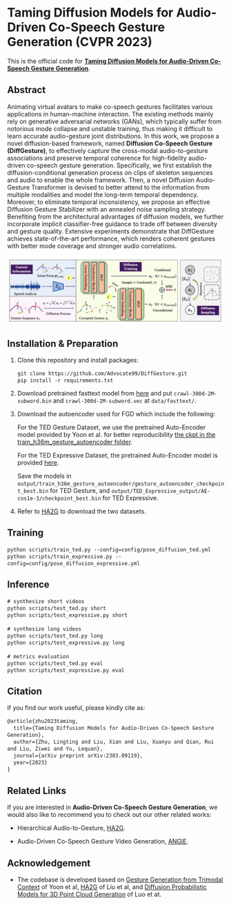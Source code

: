 # Taming Diffusion Models for Audio-Driven Co-Speech Gesture Generation (CVPR 2023)

This is the official code for [**Taming Diffusion Models for Audio-Driven Co-Speech Gesture Generation**](https://arxiv.org/abs/2303.09119).

## Abstract

Animating virtual avatars to make co-speech gestures facilitates various applications in human-machine interaction. The existing methods mainly rely on generative adversarial networks (GANs), which typically suffer from notorious mode collapse and unstable training, thus making it difficult to learn accurate audio-gesture joint distributions. In this work, we propose a novel diffusion-based framework, named **Diffusion Co-Speech Gesture (DiffGesture)**, to effectively capture the cross-modal audio-to-gesture associations and preserve temporal coherence for high-fidelity audio-driven co-speech gesture generation. Specifically, we first establish the diffusion-conditional generation process on clips of skeleton sequences and audio to enable the whole framework. Then, a novel Diffusion Audio-Gesture Transformer is devised to better attend to the information from multiple modalities and model the long-term temporal dependency. Moreover, to eliminate temporal inconsistency, we propose an effective Diffusion Gesture Stabilizer with an annealed noise sampling strategy. Benefiting from the architectural advantages of diffusion models, we further incorporate implicit classifier-free guidance to trade off between diversity and gesture quality. Extensive experiments demonstrate that DiffGesture achieves state-of-the-art performance, which renders coherent gestures with better mode coverage and stronger audio correlations.

<img src='./misc/overview.jpg' width=800>

## Installation & Preparation

1. Clone this repository and install packages:
    ```
    git clone https://github.com/Advocate99/DiffGesture.git
    pip install -r requirements.txt
    ```

2. Download pretrained fasttext model from [here](https://dl.fbaipublicfiles.com/fasttext/vectors-english/crawl-300d-2M-subword.zip) and put `crawl-300d-2M-subword.bin` and `crawl-300d-2M-subword.vec` at `data/fasttext/`.

3. Download the autoencoder used for FGD which include the following:

    For the TED Gesture Dataset, we use the pretrained Auto-Encoder model provided by Yoon et al. for better reproducibility [the ckpt in the train_h36m_gesture_autoencoder folder](https://kaistackr-my.sharepoint.com/:u:/g/personal/zeroyy_kaist_ac_kr/Ec1UIsDDLHtKia04_TTRbygBepXORv__kkq-C9IqZs32aA?e=bJGXQr).

    For the TED Expressive Dataset, the pretrained Auto-Encoder model is provided [here](https://mycuhk-my.sharepoint.com/:u:/g/personal/1155165198_link_cuhk_edu_hk/EWbBxUeuIHFDnBUgZFMCq1oBdiZSw6pOlmVxC8d9xS3HOg?e=IT1AoC).

    Save the models in `output/train_h36m_gesture_autoencoder/gesture_autoencoder_checkpoint_best.bin` for TED Gesture, and `output/TED_Expressive_output/AE-cos1e-3/checkpoint_best.bin` for TED Expressive.

4. Refer to [HA2G](https://github.com/alvinliu0/HA2G) to download the two datasets.

## Training

```
python scripts/train_ted.py --config=config/pose_diffusion_ted.yml
python scripts/train_expressive.py --config=config/pose_diffusion_expressive.yml
```

## Inference
```
# synthesize short videos
python scripts/test_ted.py short
python scripts/test_expressive.py short

# synthesize long videos
python scripts/test_ted.py long
python scripts/test_expressive.py long

# metrics evaluation
python scripts/test_ted.py eval
python scripts/test_expressive.py eval
```

## Citation

If you find our work useful, please kindly cite as:
```
@article{zhu2023taming,
  title={Taming Diffusion Models for Audio-Driven Co-Speech Gesture Generation},
  author={Zhu, Lingting and Liu, Xian and Liu, Xuanyu and Qian, Rui and Liu, Ziwei and Yu, Lequan},
  journal={arXiv preprint arXiv:2303.09119},
  year={2023}
}
```

## Related Links
If you are interested in **Audio-Driven Co-Speech Gesture Generation**, we would also like to recommend you to check out our other related works:

* Hierarchical Audio-to-Gesture, [HA2G](https://alvinliu0.github.io/projects/HA2G).

* Audio-Driven Co-Speech Gesture Video Generation, [ANGIE](https://alvinliu0.github.io/projects/ANGIE).

## Acknowledgement
* The codebase is developed based on [Gesture Generation from Trimodal Context](https://github.com/ai4r/Gesture-Generation-from-Trimodal-Context) of Yoon et al, [HA2G](https://github.com/alvinliu0/HA2G) of Liu et al, and [Diffusion Probabilistic Models for 3D Point Cloud Generation](https://github.com/luost26/diffusion-point-cloud) of Luo et at.